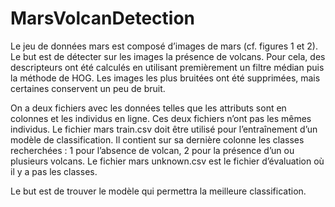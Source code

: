 # MarsVolcanDetection

Le jeu de données mars est composé d’images de mars (cf. figures 1 et 2). Le but est de détecter sur les images la présence de volcans. 
Pour cela, des descripteurs ont été calculés en utilisant premièrement un filtre médian puis la méthode de HOG. Les images les plus bruitées ont été supprimées, mais certaines conservent un peu de bruit.

On a deux fichiers avec les données telles que les attributs sont en colonnes et les individus en ligne. Ces deux fichiers n’ont pas les mêmes individus. Le fichier mars train.csv doit être utilisé pour l’entraînement
d’un modèle de classification. Il contient sur sa dernière colonne les classes recherchées : 1 pour l’absence de volcan, 2 pour la présence d’un ou plusieurs volcans. Le fichier mars unknown.csv est le fichier d’évaluation où il y a pas les classes.

Le but est de trouver le modèle qui permettra la meilleure classification.
